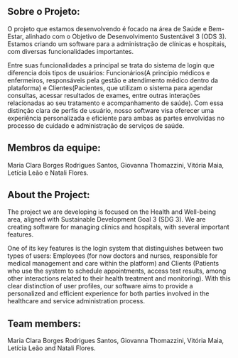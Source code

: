 ## Sobre o Projeto:
O projeto que estamos desenvolvendo é focado na área de Saúde e Bem-Estar, alinhado com o Objetivo de Desenvolvimento Sustentável 3 (ODS 3). Estamos criando um software para a administração de clínicas e hospitais, com diversas funcionalidades importantes.
 
Entre suas funcionalidades a principal se trata do sistema de login que diferencia dois tipos de usuários: Funcionários(A princípio médicos e enfermeiros, responsáveis pela gestão e atendimento médico dentro da plataforma) e Clientes(Pacientes, que utilizam o sistema para agendar consultas, acessar resultados de exames, entre outras interações relacionadas ao seu tratamento e acompanhamento de saúde). Com essa distinção clara de perfis de usuário, nosso software visa oferecer uma experiência personalizada e eficiente para ambas as partes envolvidas no processo de cuidado e administração de serviços de saúde.

## Membros da equipe:
Maria Clara Borges Rodrigues Santos, Giovanna Thomazzini, Vitória Maia, Letícia Leão e Natali Flores.



## About the Project:
The project we are developing is focused on the Health and Well-being area, aligned with Sustainable Development Goal 3 (SDG 3). We are creating software for managing clinics and hospitals, with several important features.

One of its key features is the login system that distinguishes between two types of users: Employees (for now doctors and nurses, responsible for medical management and care within the platform) and Clients (Patients who use the system to schedule appointments, access test results, among other interactions related to their health treatment and monitoring). With this clear distinction of user profiles, our software aims to provide a personalized and efficient experience for both parties involved in the healthcare and service administration process. 

## Team members:
Maria Clara Borges Rodrigues Santos, Giovanna Thomazzini, Vitória Maia, Letícia Leão and Natali Flores.

